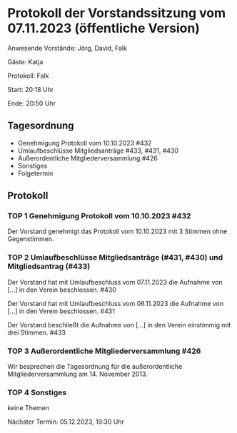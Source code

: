 # Protokoll der Vorstandssitzung vom 07.11.2023 (öffentliche Version)

Anwesende Vorstände: Jörg, David, Falk

Gäste: Katja

Protokoll: Falk

Start: 20:18 Uhr

Ende:  20:50 Uhr

## Tagesordnung

- Genehmigung Protokoll vom 10.10.2023 #432
- Umlaufbeschlüsse Mitgliedsanträge #433, #431, #430
- Außerordentliche Mitgliederversammlung #426
- Sonstiges
- Folgetermin


## Protokoll

### TOP 1 Genehmigung Protokoll vom 10.10.2023 #432

Der Vorstand genehmigt das Protokoll vom 10.10.2023 mit 3 Stimmen ohne Gegenstimmen.


### TOP 2  Umlaufbeschlüsse Mitgliedsanträge (#431, #430) und Mitgliedsantrag (#433)

Der Vorstand hat mit Umlaufbeschluss vom 07.11.2023 die Aufnahme von
[...] in den Verein beschlossen. #430

Der Vorstand hat mit Umlaufbeschluss vom 06.11.2023 die Aufnahme von
[...] in den Verein beschlossen. #431

Der Vorstand beschließt die Aufnahme von [...] in den Verein
 einstimmig mit drei Stimmen. #433


### TOP 3 Außerordentliche Mitgliederversammlung #426

Wir besprechen die Tagesordnung für die außerordentliche
Mitgliederversammlung am 14. November 2013.


### TOP 4 Sonstiges
keine Themen


Nächster Termin: 05.12.2023, 19:30 Uhr
